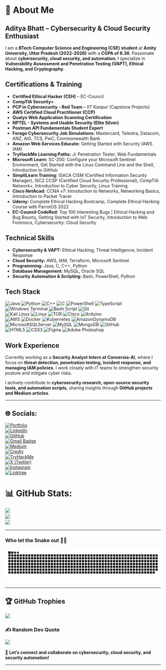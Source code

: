 # 💫 About Me

## **Aditya Bhatt – Cybersecurity & Cloud Security Enthusiast**  

I am a **BTech Computer Science and Engineering (CSE) student** at **Amity University, Uttar Pradesh (2022-2026)** with a **CGPA of 8.36**. Passionate about **cybersecurity, cloud security, and automation**, I specialize in **Vulnerability Assessment and Penetration Testing (VAPT), Ethical Hacking, and Cryptography**.  

## **Certifications & Training**  
- **Certified Ethical Hacker (CEH)** – EC-Council  
- **CompTIA Security+**  
- **PCP in Cybersecurity - Red Team** – IIT Kanpur (Capstone Projects)  
- **AWS Certified Cloud Practitioner (CCP)**  
- **Qualys Web Application Scanning Certification**  
- **NPTEL - Systems and Usable Security (Elite Silver)**  
- **Postman API Fundamentals Student Expert**  
- **Forage Cybersecurity Job Simulations:** Mastercard, Telestra, Datacom, ANZ, AIG, TCS, PwC, Commonwealth Bank  
- **Amazon Web Services Educate:** Getting Started with Security (AWS IAM)  
- **TryHackMe Learning Paths:** Jr Penetration Tester, Web Fundamentals  
- **Microsoft Learn:** SC-200: Configure your Microsoft Sentinel Environment, Get Started with the Linux Command Line and the Shell, Introduction to GitHub  
- **SimpliLearn Training:** ISACA CISM (Certified Information Security Manager), ISC2 CCSP (Certified Cloud Security Professional), CompTIA Network+, Introduction to Cyber Security, Linux Training  
- **Cisco NetAcad:** CCNA v7: Introduction to Networks, Networking Basics, Introduction to Packet Tracer  
- **Udemy:** Complete Ethical Hacking Bootcamp, Complete Ethical Hacking Course with ParrotOS 2022  
- **EC-Council CodeRed:** Top 100 Interesting Bugs | Ethical Hacking and Bug Bounty, Getting Started with IoT Security, Introduction to Web Forensics, Cybersecurity: Cloud Security  

## **Technical Skills**  
- **Cybersecurity & VAPT:** Ethical Hacking, Threat Intelligence, Incident Response  
- **Cloud Security:** AWS, IAM, Terraform, Microsoft Sentinel  
- **Programming:** Java, C, C++, Python  
- **Database Management:** MySQL, Oracle SQL  
- **Security Automation & Scripting:** Bash, PowerShell, Python  

## **Tech Stack**  
![Java](https://img.shields.io/badge/java-%23ED8B00.svg?style=for-the-badge&logo=openjdk&logoColor=white)
![Python](https://img.shields.io/badge/python-3670A0?style=for-the-badge&logo=python&logoColor=ffdd54)
![C++](https://img.shields.io/badge/c++-%2300599C.svg?style=for-the-badge&logo=c%2B%2B&logoColor=white)
![C](https://img.shields.io/badge/c-%2300599C.svg?style=for-the-badge&logo=c&logoColor=white)
![PowerShell](https://img.shields.io/badge/PowerShell-%235391FE.svg?style=for-the-badge&logo=powershell&logoColor=white)
![TypeScript](https://img.shields.io/badge/typescript-%23007ACC.svg?style=for-the-badge&logo=typescript&logoColor=white)
![Windows Terminal](https://img.shields.io/badge/Windows%20Terminal-%234D4D4D.svg?style=for-the-badge&logo=windows-terminal&logoColor=white)
![Bash Script](https://img.shields.io/badge/bash_script-%23121011.svg?style=for-the-badge&logo=gnu-bash&logoColor=white) 
![Git](https://img.shields.io/badge/git-%23F05033.svg?style=for-the-badge&logo=git&logoColor=white) <br/>
![Kali Linux](https://img.shields.io/badge/-Kali%20Linux-%23557C94?style=for-the-badge&logo=kalilinux&logoColor=white)
![Linux](https://img.shields.io/badge/Linux-FCC624?style=for-the-badge&logo=linux&logoColor=black)
![TOR](https://img.shields.io/badge/tor-%237E4798.svg?style=for-the-badge&logo=tor-project&logoColor=white)
![Cisco](https://img.shields.io/badge/cisco-%23049fd9.svg?style=for-the-badge&logo=cisco&logoColor=black)
![Arduino](https://img.shields.io/badge/-Arduino-00979D?style=for-the-badge&logo=Arduino&logoColor=white) <br/>
![AWS](https://img.shields.io/badge/AWS-%23FF9900.svg?style=for-the-badge&logo=amazon-aws&logoColor=white)
![Docker](https://img.shields.io/badge/docker-257bd6?style=for-the-badge&logo=docker&logoColor=white)
![Kubernetes](https://img.shields.io/badge/kubernetes-%23326ce5.svg?style=for-the-badge&logo=kubernetes&logoColor=white)
![AmazonDynamoDB](https://img.shields.io/badge/Amazon%20DynamoDB-4053D6?style=for-the-badge&logo=Amazon%20DynamoDB&logoColor=white)
![MicrosoftSQLServer](https://img.shields.io/badge/Microsoft%20SQL%20Server-CC2927?style=for-the-badge&logo=microsoft%20sql%20server&logoColor=white)
![MySQL](https://img.shields.io/badge/mysql-4479A1.svg?style=for-the-badge&logo=mysql&logoColor=white)
![MongoDB](https://img.shields.io/badge/MongoDB-%234ea94b.svg?style=for-the-badge&logo=mongodb&logoColor=white)
![GitHub](https://img.shields.io/badge/github-%23121011.svg?style=for-the-badge&logo=github&logoColor=white) <br/>
![HTML5](https://img.shields.io/badge/html5-%23E34F26.svg?style=for-the-badge&logo=html5&logoColor=white)
![CSS3](https://img.shields.io/badge/css3-%231572B6.svg?style=for-the-badge&logo=css3&logoColor=white) 
![Figma](https://img.shields.io/badge/figma-%23F24E1E.svg?style=for-the-badge&logo=figma&logoColor=white)
![Adobe Photoshop](https://img.shields.io/badge/adobe%20photoshop-%2331A8FF.svg?style=for-the-badge&logo=adobe%20photoshop&logoColor=white)

## **Work Experience**  
Currently working as a **Security Analyst Intern at Conversia-AI**, where I focus on **threat detection, penetration testing, incident response, and managing IAM policies**. I work closely with IT teams to strengthen security posture and mitigate cyber risks.  

I actively contribute to **cybersecurity research, open-source security tools, and automation scripts**, sharing insights through **GitHub projects and Medium articles**.  

---

## 🌐 Socials:
[![Portfolio](https://img.shields.io/badge/Cybersecurity%20Portfolio-000000?style=for-the-badge&logo=hackthebox&logoColor=00ff00)](https://adityabhatt3010.github.io) <br/>
[![LinkedIn](https://img.shields.io/badge/LinkedIn-%230077B5.svg?logo=linkedin&logoColor=white)](https://www.linkedin.com/in/aditya-bhatt-b61868250/) </br>
[![GitHub](https://img.shields.io/badge/GitHub-%2312100E.svg?logo=github&logoColor=white)](https://github.com/AdityaBhatt3010) </br>
[![Gmail Badge](https://img.shields.io/badge/Gmail-D14836?style=for-the-badge&logo=gmail&logoColor=white)](mailto:info.adityabhatt3010@gmail.com) <br/>
[![Medium](https://img.shields.io/badge/Medium-%2312100E.svg?logo=medium&logoColor=white)](https://medium.com/@info.adityabhatt3010) </br>
[![Credly](https://img.shields.io/badge/-Credly-FF6B00?style=flat&logo=credly&logoColor=white)](https://www.credly.com/users/aditya-bhatt3010) </br>
[![TryHackMe](https://img.shields.io/badge/TryHackMe-%23red.svg?logo=tryhackme&logoColor=white)](https://tryhackme.com/p/info.adityabhatt) </br>
[![X (Twitter)](https://img.shields.io/badge/X-%23000000.svg?logo=Twitter&logoColor=white)](https://twitter.com/AdityaBhatt3010) </br>
[![Instagram](https://img.shields.io/badge/Instagram-%23E4405F.svg?logo=Instagram&logoColor=white)](https://www.instagram.com/aditya_bhatt3010/) </br>
[![Linktree](https://img.shields.io/badge/linktree-1de9b6?logo=linktree&logoColor=white)](https://linktr.ee/AdityaBhatt3010) </br>

# 📊 GitHub Stats:
![](https://github-readme-stats.vercel.app/api?username=AdityaBhatt3010&theme=radical&hide_border=false&include_all_commits=false&count_private=false&show_icons=true) <br/>
![](https://github-readme-streak-stats.herokuapp.com/?user=AdityaBhatt3010&theme=radical&hide_border=false) <br/>
![](https://github-readme-stats.vercel.app/api/top-langs/?username=AdityaBhatt3010&theme=radical&hide_border=false&include_all_commits=false&count_private=true&layout=pie&hide=html,css,javascript&langs_count=18&size_weight=0.5&count_weight=0.5) <br/>

---

### Who let the Snake out 🐍🗿
<picture>
  <source media="(prefers-color-scheme: dark)" srcset="https://raw.githubusercontent.com/AdityaBhatt3010/AdityaBhatt3010/output/github-snake-dark.svg" />
  <source media="(prefers-color-scheme: light)" srcset="https://raw.githubusercontent.com/AdityaBhatt3010/AdityaBhatt3010/output/github-snake.svg" />
  <img alt="github-snake" src="https://raw.githubusercontent.com/AdityaBhatt3010/AdityaBhatt3010/output/github-snake.svg" />
</picture>

---

## 🏆 GitHub Trophies
![](https://github-profile-trophy.vercel.app/?username=AdityaBhatt3010&theme=radical&no-frame=false&no-bg=true&margin-w=4) <br/>

### ✍️ Random Dev Quote
![](https://quotes-github-readme.vercel.app/api?type=horizontal&theme=radical)

🚀 **Let’s connect and collaborate on cybersecurity, cloud security, and security automation!**  

---
